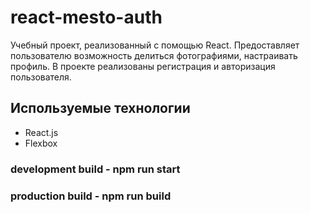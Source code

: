 # react-mesto-auth
Учебный проект, реализованный с помощью React. Предоставляет пользователю возможность делиться фотографиями, настраивать профиль. В проекте реализованы регистрация и авторизация пользователя.

## Используемые технологии

* React.js
* Flexbox

### development build - npm run start
### production build - npm run build
